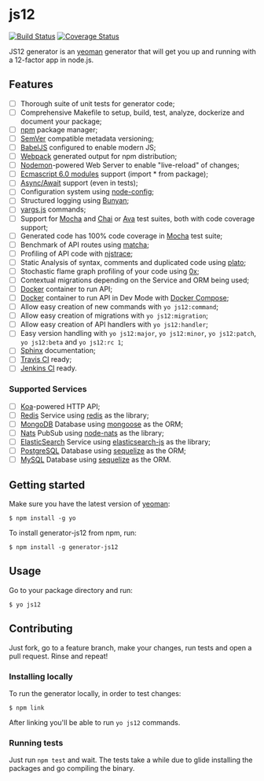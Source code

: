 # js12

[![Build Status](https://travis-ci.org/heynemann/generator-js12.svg?branch=master)](https://travis-ci.org/heynemann/generator-js12)
[![Coverage Status](https://coveralls.io/repos/github/heynemann/generator-js12/badge.svg?branch=master)](https://coveralls.io/github/heynemann/generator-js12?branch=master)

JS12 generator is an [yeoman](http://yeoman.io/) generator that will get you up and running with a 12-factor app in node.js.

## Features

- [ ] Thorough suite of unit tests for generator code;
- [ ] Comprehensive Makefile to setup, build, test, analyze, dockerize and document your package;
- [ ] [npm](https://www.npmjs.com/) package manager;
- [ ] [SemVer](http://semver.org/) compatible metadata versioning;
- [ ] [BabelJS](https://babeljs.io/) configured to enable modern JS;
- [ ] [Webpack](https://webpack.github.io/) generated output for npm distribution;
- [ ] [Nodemon](http://nodemon.io/)-powered Web Server to enable "live-reload" of changes;
- [ ] [Ecmascript 6.0 modules](http://www.2ality.com/2014/09/es6-modules-final.html) support (import * from package);
- [ ] [Async/Await](https://jakearchibald.com/2014/es7-async-functions/) support (even in tests);
- [ ] Configuration system using [node-config](https://github.com/lorenwest/node-config);
- [ ] Structured logging using [Bunyan](https://github.com/trentm/node-bunyan);
- [ ] [yargs.js](http://yargs.js.org/) commands;
- [ ] Support for [Mocha](https://mochajs.org/) and [Chai](http://chaijs.com/) or [Ava](https://github.com/avajs/ava) test suites, both with code coverage support;
- [ ] Generated code has 100% code coverage in [Mocha](https://mochajs.org/) test suite;
- [ ] Benchmark of API routes using [matcha](https://github.com/logicalparadox/matcha);
- [ ] Profiling of API code with [njstrace](https://github.com/valyouw/njstrace);
- [ ] Static Analysis of syntax, comments and duplicated code using [plato](https://github.com/es-analysis/plato);
- [ ] Stochastic flame graph profiling of your code using [0x](https://github.com/davidmarkclements/0x);
- [ ] Contextual migrations depending on the Service and ORM being used;
- [ ] [Docker](https://www.docker.com/) container to run API;
- [ ] [Docker](https://www.docker.com/) container to run API in Dev Mode with [Docker Compose](https://docs.docker.com/compose/);
- [ ] Allow easy creation of new commands with `yo js12:command`;
- [ ] Allow easy creation of migrations with `yo js12:migration`;
- [ ] Allow easy creation of API handlers with `yo js12:handler`;
- [ ] Easy version handling with `yo js12:major`, `yo js12:minor`, `yo js12:patch`, `yo js12:beta` and `yo js12:rc 1`;
- [ ] [Sphinx](http://www.sphinx-doc.org/en/stable/) documentation;
- [ ] [Travis CI](https://travis-ci.org/) ready;
- [ ] [Jenkins CI](https://jenkins.io/) ready.

### Supported Services

- [ ] [Koa](http://koajs.com/)-powered HTTP API;
- [ ] [Redis](http://redis.io/) Service using [redis](https://github.com/NodeRedis/node_redis) as the library;
- [ ] [MongoDB](https://www.mongodb.com/) Database using [mongoose](http://mongoosejs.com/) as the ORM;
- [ ] [Nats](https://nats.io/) PubSub using [node-nats](https://github.com/nats-io/node-nats) as the library;
- [ ] [ElasticSearch](https://www.elastic.co/) Service using [elasticsearch-js](https://github.com/elastic/elasticsearch-js) as the library;
- [ ] [PostgreSQL](https://www.postgresql.org/) Database using [sequelize](https://github.com/sequelize/sequelize) as the ORM;
- [ ] [MySQL](https://www.mysql.com/) Database using [sequelize](https://github.com/sequelize/sequelize) as the ORM.

## Getting started

Make sure you have the latest version of [yeoman](http://yeoman.io/):

```
$ npm install -g yo
```

To install generator-js12 from npm, run:

```
$ npm install -g generator-js12
```

## Usage

Go to your package directory and run:

```
$ yo js12
```

## Contributing

Just fork, go to a feature branch, make your changes, run tests and open a pull request. Rinse and repeat!

### Installing locally

To run the generator locally, in order to test changes:

```
$ npm link
```

After linking you'll be able to run `yo js12` commands.

### Running tests

Just run `npm test` and wait. The tests take a while due to glide installing the packages and go compiling the binary.

